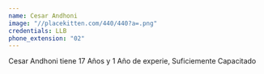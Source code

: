 ```yaml
---
name: Cesar Andhoni
image: "//placekitten.com/440/440?a=.png"
credentials: LLB
phone_extension: "02"
---
```


Cesar Andhoni tiene 17 Años y  1 Año de experie,  Suficiemente Capacitado
